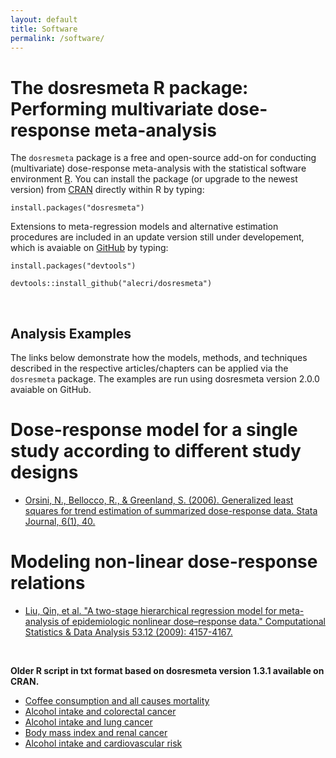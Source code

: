 ```yaml
---
layout: default
title: Software
permalink: /software/
---
```


The dosresmeta R package: Performing multivariate dose-response meta-analysis
========

The `dosresmeta` package is a free and open-source add-on for conducting (multivariate) dose-response meta-analysis with the statistical software environment [R](https://www.r-project.org/).
You can install the package (or upgrade to the newest version) from [CRAN](https://cran.r-project.org/web/packages/dosresmeta/index.html) directly within R by typing:

`install.packages("dosresmeta")`

Extensions to meta-regression models and alternative estimation procedures are included in an update version still under developement, which is avaiable on [GitHub](https://github.com/alecri/dosresmeta) by typing:

`install.packages("devtools")`

`devtools::install_github("alecri/dosresmeta")`

&nbsp;

## Analysis Examples

The links below demonstrate how the models, methods, and techniques described in the respective articles/chapters can be applied via the `dosresmeta` package. The examples are run using dosresmeta version 2.0.0 avaiable on GitHub.

# Dose-response model for a single study according to different study designs

* [Orsini, N., Bellocco, R., & Greenland, S. (2006). Generalized least squares for trend estimation of summarized dose-response data. Stata Journal, 6(1), 40.](http://rpubs.com/alecri/glst)

# Modeling non-linear dose-response relations

* [Liu, Qin, et al. "A two-stage hierarchical regression model for meta-analysis of epidemiologic nonlinear dose–response data." Computational Statistics & Data Analysis 53.12 (2009): 4157-4167.](http://rpubs.com/alecri/qinliu)

&nbsp;

**Older R script in txt format based on dosresmeta version 1.3.1 available on CRAN.**

* [Coffee consumption and all causes mortality](/downloads/codes/coffee_mort.txt)
* [Alcohol intake and colorectal cancer](/downloads/codes/alcohol_crc.txt)
* [Alcohol intake and lung cancer](/downloads/codes/alcohol_lc.txt)
* [Body mass index and renal cancer](/downloads/codes/ts_glst_bmi_ex.txt)
* [Alcohol intake and cardiovascular risk](/downloads/codes/ts_glst_alcohol_ex.txt)